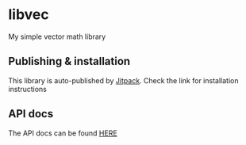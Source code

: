 # libvec
My simple vector math library

## Publishing & installation
This library is auto-published by [Jitpack](https://jitpack.io/#ewpratten/libvec). Check the link for installation instructions

## API docs
The API docs can be found [HERE](https://ewpratten.github.io/libvec/)